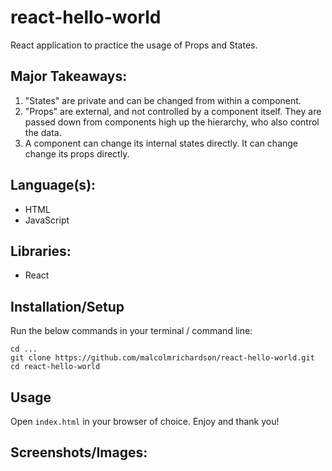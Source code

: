 # react-hello-world
React application to practice the usage of Props and States.
## Major Takeaways:
1. "States" are private and can be changed from within a component.
2. "Props" are external, and not controlled by a component itself. They are passed down from components high up the hierarchy, who also control the data.
3. A component can change its internal states directly. It can change change its props directly.
## Language(s):
- HTML
- JavaScript
## Libraries:
- React
## Installation/Setup
Run the below commands in your terminal / command line:
```
cd ...
git clone https://github.com/malcolmrichardson/react-hello-world.git
cd react-hello-world
```
## Usage
Open `index.html` in your browser of choice. Enjoy and thank you!
## Screenshots/Images:
